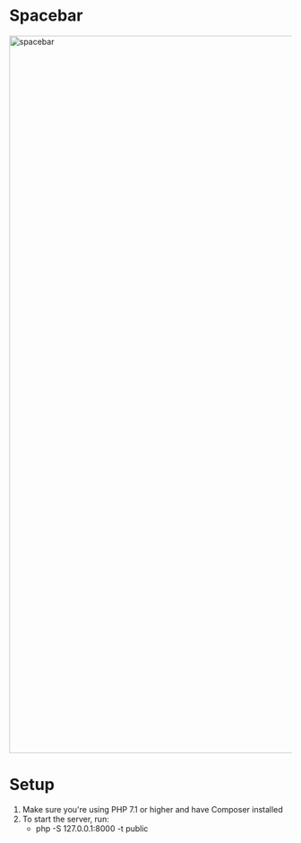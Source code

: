 # Spacebar

<img width="1280" alt="spacebar" src="https://user-images.githubusercontent.com/9219581/38773075-77e2afbc-403c-11e8-9fd8-37fda26cbfeb.png">

# Setup
1. Make sure you're using PHP 7.1 or higher and have Composer installed 
2. To start the server, run:
    -  php -S 127.0.0.1:8000 -t public


